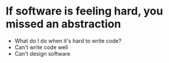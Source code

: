 # If software is feeling hard, you missed an abstraction

- What do I do when it's hard to write code?
- Can't write code well
- Can't design software
